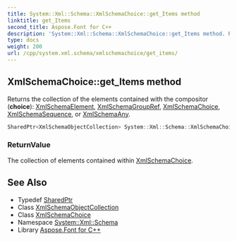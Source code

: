 ```yaml
---
title: System::Xml::Schema::XmlSchemaChoice::get_Items method
linktitle: get_Items
second_title: Aspose.Font for C++
description: 'System::Xml::Schema::XmlSchemaChoice::get_Items method. Returns the collection of the elements contained with the compositor (choice): XmlSchemaElement, XmlSchemaGroupRef, XmlSchemaChoice, XmlSchemaSequence, or XmlSchemaAny in C++.'
type: docs
weight: 200
url: /cpp/system.xml.schema/xmlschemachoice/get_items/
---
```

## XmlSchemaChoice::get_Items method


Returns the collection of the elements contained with the compositor (**choice**): [XmlSchemaElement](../../xmlschemaelement/), [XmlSchemaGroupRef](../../xmlschemagroupref/), [XmlSchemaChoice](../), [XmlSchemaSequence](../../xmlschemasequence/), or [XmlSchemaAny](../../xmlschemaany/).

```cpp
SharedPtr<XmlSchemaObjectCollection> System::Xml::Schema::XmlSchemaChoice::get_Items() override
```


### ReturnValue

The collection of elements contained within [XmlSchemaChoice](../).

## See Also

* Typedef [SharedPtr](../../../system/sharedptr/)
* Class [XmlSchemaObjectCollection](../../xmlschemaobjectcollection/)
* Class [XmlSchemaChoice](../)
* Namespace [System::Xml::Schema](../../)
* Library [Aspose.Font for C++](../../../)

